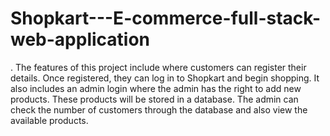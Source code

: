 # Shopkart---E-commerce-full-stack-web-application
.
The features of this project include where customers can register their details. Once registered, they can log in to Shopkart and begin shopping. It also includes an admin login where the admin has the right to add new products. These products will be stored in a database. The admin can check the number of customers through the database and also view the available products.
